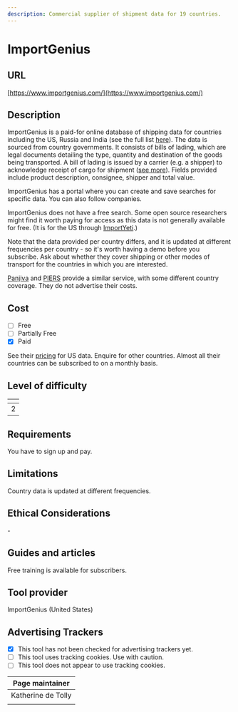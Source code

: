 ```yaml
---
description: Commercial supplier of shipment data for 19 countries.
---
```


# ImportGenius

## URL

[https://www.importgenius.com/](https://www.importgenius.com/)

## Description

ImportGenius is a paid-for online database of shipping data for countries including the US, Russia and India (see the full list [here](https://www.importgenius.com/how-it-works)). The data is sourced from country governments. It consists of bills of lading, which are legal documents detailing the type, quantity and destination of the goods being transported.    A bill of lading is issued by a carrier (e.g. a shipper) to acknowledge receipt of cargo for shipment ([see more](https://en.wikipedia.org/wiki/Bill_of_lading)). Fields provided include product description, consignee, shipper and total value.

ImportGenius has a portal where you can create and save searches for specific data. You can also follow companies.

ImportGenius does not have a free search. Some open source researchers might find it worth paying for access as this data is not generally available for free. (It is for the US through [ImportYeti](https://app.gitbook.com/o/WQpOq5ZFue4N6m65QCJq/s/GJyHaCYBR6gnNIW1tHhY/).)

Note that the data provided per country differs, and it is updated at different frequencies per country - so it's worth having a demo before you subscribe. Ask about whether they cover shipping or other modes of transport for the countries in which you are interested.

[Panjiva](https://panjiva.com/) and [PIERS](https://www.spglobal.com/market-intelligence/en/solutions/products/piers) provide a similar service, with some different country coverage. They do not advertise their costs.

## Cost

* [ ] Free
* [ ] Partially Free
* [x] Paid

See their [pricing](https://www.importgenius.com/pricing) for US data. Enquire for other countries. Almost all their countries can be subscribed to on a monthly basis.

## Level of difficulty

<table><thead><tr><th data-type="rating" data-max="5"></th></tr></thead><tbody><tr><td>2</td></tr></tbody></table>

## Requirements

You have to sign up and pay.

## Limitations

Country data is updated at different frequencies.

## Ethical Considerations

\-

## Guides and articles

Free training is available for subscribers.

## Tool provider

ImportGenius (United States)

## Advertising Trackers

* [x] This tool has not been checked for advertising trackers yet.
* [ ] This tool uses tracking cookies. Use with caution.
* [ ] This tool does not appear to use tracking cookies.

| Page maintainer    |
| ------------------ |
| Katherine de Tolly |
|                    |
